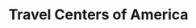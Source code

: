 ---
title: "Travel Centers of America"
url: /laredo/travel-centers-of-america/
shop: Lebensmittel
---
